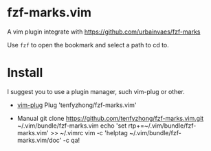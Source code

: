# fzf-marks.vim
A vim plugin integrate with https://github.com/urbainvaes/fzf-marks

Use `fzf` to open the bookmark and select a path to cd to.

# Install                                       
I suggest you to use a plugin manager, such vim-plug or other.
- [vim-plug](https://github.com/junegunn/vim-plug)
  Plug 'tenfyzhong/fzf-marks.vim'


- Manual
  git clone https://github.com/tenfyzhong/fzf-marks.vim.git ~/.vim/bundle/fzf-marks.vim
  echo 'set rtp+=~/.vim/bundle/fzf-marks.vim' >> ~/.vimrc
  vim -c 'helptag ~/.vim/bundle/fzf-marks.vim/doc' -c qa!
